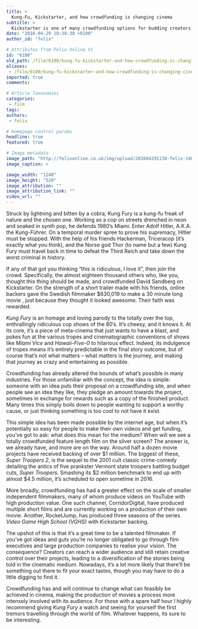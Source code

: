 ```yaml
---
title: >
  Kung-Fu, Kickstarter, and how crowdfunding is changing cinema
subtitle: >
  Kickstarter is one of many crowdfunding options for budding creators, looking to shake up the world of cinema
date: "2016-04-29 10:38:30 +0100"
author_id: "felix"

# Attributes from Felix Online V1
id: "6100"
old_path: /film/6100/kung-fu-kickstarter-and-how-crowdfunding-is-changing-cinema
aliases:
 - /film/6100/kung-fu-kickstarter-and-how-crowdfunding-is-changing-cinema
imported: true
comments:

# Article Taxonomies
categories:
 - film
tags:
authors:
 - felix

# Homepage control params
headline: true
featured: true

# Image metadata
image_path: "http://felixonline.co.uk/img/upload/201604291138-felix-140313-kickstarter-screen-jb-1534p_405a41ea74f3acd3868abacbc5c32033.nbcnews-fp-1240-520.jpg"
image_caption: >

image_width: "1240"
image_height: "520"
image_attribution: ""
image_attribution_link: ""
video_url: ""
---
```


Struck by lightning and bitten by a cobra, Kung Fury is a kung-fu freak of nature and the chosen one. Working as a cop on streets drenched in neon and soaked in synth pop, he defends 1980’s Miami. Enter Adolf Hitler, A.K.A. the Kung-Führer. On a temporal murder spree to prove his supremacy, Hitler must be stopped. With the help of his friends Hackerman, Triceracop (it’s exactly what you think), and the Norse god Thor (to name but a few) Kung Fury must travel back in time to defeat the Third Reich and take down the worst criminal in history.

If any of that got you thinking “this is ridiculous, I love it”, then join the crowd. Specifically, the almost eighteen thousand others who, like you, thought this thing should be made, and crowdfunded David Sandberg on Kickstarter. On the strength of a short trailer made with his friends, online backers gave the Swedish filmmaker $630,019 to make a 30 minute long movie , just because they thought it looked awesome. Their faith was rewarded.

_Kung Fury_ is an homage and loving parody to the totally over the top, enthrallingly ridiculous cop shows of the 80’s. It’s cheesy, and it knows it. At its core, it’s a piece of meta-cinema that just wants to have a blast, and pokes fun at the various tropes and cinematographic conventions of shows like _Miami Vice_ and _Hawaii-Five-0_ to hilarious effect. Indeed, its indulgence of tropes means it’s entirely predictable in the final story outcome, but of course that’s not what matters – what matters is the journey, and making that journey as crazy and entertaining as possible.

Crowdfunding has already altered the bounds of what’s possible in many industries. For those unfamiliar with the concept, the idea is simple: someone with an idea puts their proposal on a crowdfunding site, and when people see an idea they like, they pledge an amount towards the project, sometimes in exchange for rewards such as a copy of the finished product. Many times this simply boils down to people wanting to support a worthy cause, or just thinking something is too cool to not have it exist.

This simple idea has been made possible by the internet age, but when it’s potentially so easy for people to make their own videos and get funding, you’ve got to ask: what does this mean for the medium? When will we see a totally crowdfunded feature length film on the silver screen? The answer is, we already have, and more are on the way. Around half a dozen movie projects have received backing of over $1 million. The biggest of these, _Super Troopers 2_, is the sequel to the 2001 cult classic crime-comedy detailing the antics of five prankster Vermont state troopers battling budget cuts, _Super Troopers._ Smashing its $2 million benchmark to end up with almost $4.5 million, it’s scheduled to open sometime in 2016.

More broadly, crowdfunding has had a greater effect on the scale of smaller independent filmmakers, many of whom produce videos on YouTube with high production value. One such channel, CorridorDigital, have produced multiple short films and are currently working on a production of their own movie. Another, RocketJump, has produced three seasons of the series _Video Game High School (VGHS)_ with Kickstarter backing.

The upshot of this is that it’s a great time to be a talented filmmaker. If you’ve got ideas and guts you’re no longer obligated to go through film executives and large production companies to realise your vision. The consequence? Creators can reach a wider audience and still retain creative control over their projects, leading to a diversification of the stories being told in the cinematic medium. Nowadays, it’s a lot more likely that there’ll be something out there to fit your exact tastes, though you may have to do a little digging to find it.

Crowdfunding has and will continue to change what can feasibly be achieved in cinema, making the production of movies a process more intensely involved with its audience. For those with a spare half hour I highly recommend giving _Kung Fury_ a watch and seeing for yourself the first tremors travelling through the world of film. Whatever happens, its sure to be interesting.
